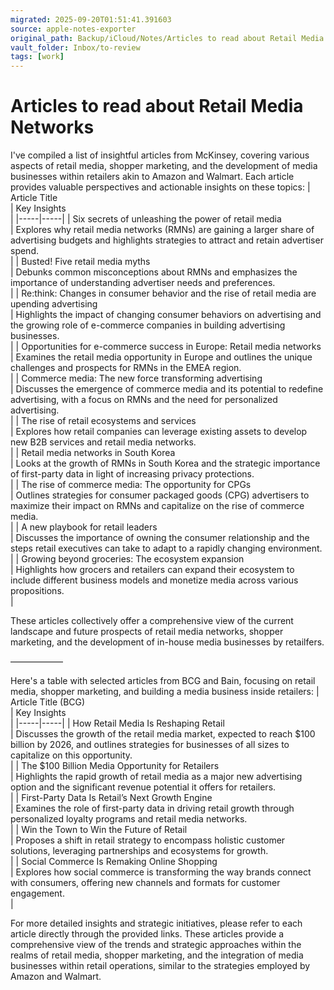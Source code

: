 ```yaml
---
migrated: 2025-09-20T01:51:41.391603
source: apple-notes-exporter
original_path: Backup/iCloud/Notes/Articles to read about Retail Media Networks.md
vault_folder: Inbox/to-review
tags: [work]
---
```

# Articles to read about Retail Media Networks

I've compiled a list of insightful articles from McKinsey, covering various aspects of retail media, shopper marketing, and the development of media businesses within retailers akin to Amazon and Walmart. Each article provides valuable perspectives and actionable insights on these topics:
|  Article Title<br/> | Key Insights<br/> |
|-----|-----|
|  Six secrets of unleashing the power of retail media<br/> | Explores why retail media networks (RMNs) are gaining a larger share of advertising budgets and highlights strategies to attract and retain advertiser spend​​.<br/> |
|  Busted! Five retail media myths<br/> | Debunks common misconceptions about RMNs and emphasizes the importance of understanding advertiser needs and preferences​​.<br/> |
|  Re:think: Changes in consumer behavior and the rise of retail media are upending advertising<br/> | Highlights the impact of changing consumer behaviors on advertising and the growing role of e-commerce companies in building advertising businesses​​.<br/> |
|  Opportunities for e-commerce success in Europe: Retail media networks<br/> | Examines the retail media opportunity in Europe and outlines the unique challenges and prospects for RMNs in the EMEA region​​.<br/> |
|  Commerce media: The new force transforming advertising<br/> | Discusses the emergence of commerce media and its potential to redefine advertising, with a focus on RMNs and the need for personalized advertising​​.<br/> |
|  The rise of retail ecosystems and services<br/> | Explores how retail companies can leverage existing assets to develop new B2B services and retail media networks​​.<br/> |
|  Retail media networks in South Korea<br/> | Looks at the growth of RMNs in South Korea and the strategic importance of first-party data in light of increasing privacy protections​​.<br/> |
|  The rise of commerce media: The opportunity for CPGs<br/> | Outlines strategies for consumer packaged goods (CPG) advertisers to maximize their impact on RMNs and capitalize on the rise of commerce media​​.<br/> |
|  A new playbook for retail leaders<br/> | Discusses the importance of owning the consumer relationship and the steps retail executives can take to adapt to a rapidly changing environment​​.<br/> |
|  Growing beyond groceries: The ecosystem expansion<br/> | Highlights how grocers and retailers can expand their ecosystem to include different business models and monetize media across various propositions​​.<br/> |

These articles collectively offer a comprehensive view of the current landscape and future prospects of retail media networks, shopper marketing, and the development of in-house media businesses by retailfers.

——————

Here's a table with selected articles from BCG and Bain, focusing on retail media, shopper marketing, and building a media business inside retailers:
|  Article Title (BCG)<br/> | Key Insights<br/> |
|-----|-----|
|  How Retail Media Is Reshaping Retail<br/> | Discusses the growth of the retail media market, expected to reach $100 billion by 2026, and outlines strategies for businesses of all sizes to capitalize on this opportunity.<br/> |
|  The $100 Billion Media Opportunity for Retailers<br/> | Highlights the rapid growth of retail media as a major new advertising option and the significant revenue potential it offers for retailers.<br/> |
|  First-Party Data Is Retail’s Next Growth Engine<br/> | Examines the role of first-party data in driving retail growth through personalized loyalty programs and retail media networks.<br/> |
|  Win the Town to Win the Future of Retail<br/> | Proposes a shift in retail strategy to encompass holistic customer solutions, leveraging partnerships and ecosystems for growth.<br/> |
|  Social Commerce Is Remaking Online Shopping<br/> | Explores how social commerce is transforming the way brands connect with consumers, offering new channels and formats for customer engagement.<br/> |

For more detailed insights and strategic initiatives, please refer to each article directly through the provided links. These articles provide a comprehensive view of the trends and strategic approaches within the realms of retail media, shopper marketing, and the integration of media businesses within retail operations, similar to the strategies employed by Amazon and Walmart.
